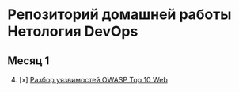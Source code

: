# Репозиторий домашней работы Нетология DevOps

## Месяц 1

4. [x] [Разбор уязвимостей OWASP Top 10 Web](month-01/04-owasp-top-10-web/README.md)